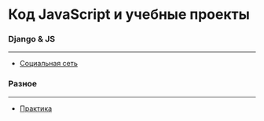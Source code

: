 # Код JavaScript и учебные проекты

### Django & JS
---
* [Социальная сеть](https://github.com/BorisPlaton/book_social_network)

### Разное
---
* [Практика](https://github.com/BorisPlaton/js_practise)
 
